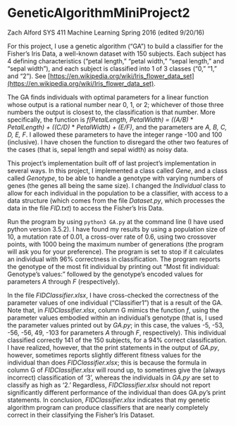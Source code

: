 # GeneticAlgorithmMiniProject2
Zach Alford
SYS 411 Machine Learning
Spring 2016 (edited 9/20/16)

For this project, I use a genetic algorithm (“GA”) to build a classifier for the Fisher’s Iris Data, a well-known dataset with 150 subjects. Each subject has 4 defining characteristics (“petal length,” “petal width,” “sepal length,” and “sepal width”), and each subject is classified into 1 of 3 classes (“0,” “1,” and “2”). See [https://en.wikipedia.org/wiki/Iris_flower_data_set](https://en.wikipedia.org/wiki/Iris_flower_data_set).

The GA finds individuals with optimal parameters for a linear function whose output is a rational number near 0, 1, or 2; whichever of those three numbers the output is closest to, the classification is that number. More specifically, the function is *f(PetalLength, PetalWidth) = ((A/B)* \* *PetalLength) + ((C/D)* \* *PetalWidth) + (E/F)*, and the parameters are *A, B, C, D, E, F*. I allowed these parameters to have the integer range -100 and 100 (inclusive). I have chosen the function to disregard the other two features of the cases (that is, sepal length and sepal width) as noisy data.

This project’s implementation built off of last project’s implementation in several ways. In this project, I implemented a class called *Gene*, and a class called *Genotype*, to be able to handle a genotype with varying numbers of genes (the genes all being the same size). I changed the *Individual* class to allow for each individual in the population to be a classifier, with access to a data structure (which comes from the file *Dataset.py*, which processes the data in the file *FID.txt*) to access the Fisher’s Iris Data.

Run the program by using `python3 GA.py` at the command line (I have used python version 3.5.2). I have found my results by using a population size of 10, a mutation rate of 0.01, a cross-over rate of 0.6, using two crossover points, with 1000 being the maximum number of generations (the program will ask you for your preference). The program is set to stop if it calculates an individual with 96% correctness in classification. The program reports the genotype of the most fit individual by printing out “Most fit individual: Genotype’s values:” followed by the genotype’s encoded values for parameters *A* through *F* (respectively).

In the file *FIDClassifier.xlsx*, I have cross-checked the correctness of the parameter values of one individual (“Classifier1”) that is a result of the GA. Note that, in *FIDClassifier.xlsx*, column G mimics the function *f*, using the parameter values embodied within an individual’s genotype (that is, I used the parameter values printed out by *GA.py*; in this case, the values   -5, -53, -56, -56, 49, -103 for parameters *A* through *F*, respectively). This individual classified correctly 141 of the 150 subjects, for a 94% correct classification. I have realized, however, that the print statements in the output of *GA.py*, however, sometimes reports slightly different fitness values for the individual than does *FIDClassifier.xlsx*; this is because the formula in column G of *FIDClassifier.xlsx* will round up, to sometimes give the (always incorrect) classification of ‘3’, whereas the individuals in *GA.py* are set to classify as high as ‘2.’ Regardless, *FIDClassifier.xlsx* should not report significantly different performance of the individual than does GA.py’s print statements. In conclusion, *FIDClassifier.xlsx* indicates that my genetic algorithm program can produce classifiers that are nearly completely correct in their classifying the Fisher’s Iris Dataset.

